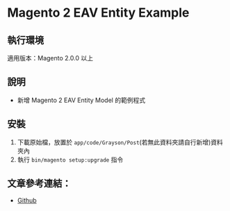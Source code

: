 #  Magento 2 EAV Entity Example


## 執行環境
適用版本：Magento 2.0.0 以上


## 說明
* 新增 Magento 2 EAV Entity Model 的範例程式


## 安裝

1. 下載原始檔，放置於 `app/code/Grayson/Post`(若無此資料夾請自行新增)資料夾內
2. 執行 `bin/magento setup:upgrade` 指令


## 文章參考連結：
* [Github](http://blog.magento.im/2018/02/18/magento-eav-model-%E4%BB%8B%E7%B4%B9-3-%E4%BD%BF%E7%94%A8%E7%A8%8B%E5%BC%8F%E6%96%B0%E5%A2%9E-entity-type/)

